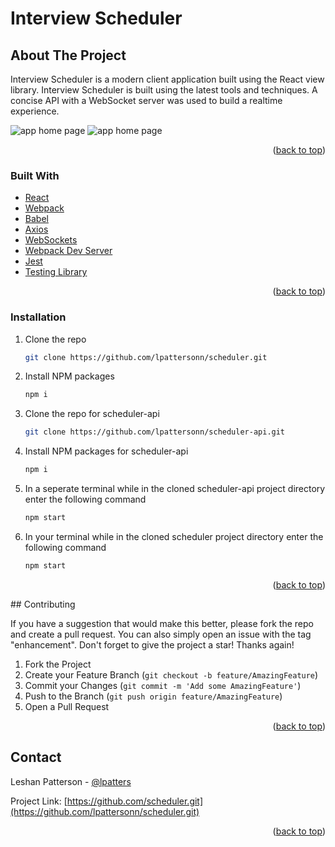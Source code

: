 # Interview Scheduler

## About The Project

Interview Scheduler is a modern client application built using the React view library. Interview Scheduler is built using the latest tools and techniques. A concise API with a WebSocket server was used to build a realtime experience.

![app home page](https://github.com/lpattersonn/scheduler/blob/master/public/images/scheduler.png?raw=true)
![app home page](https://github.com/lpattersonn/scheduler/blob/master/public/images/scheduler3.png?raw=true)

<p align="right">(<a href="#top">back to top</a>)</p>

### Built With

- [React](https://reactjs.org/)
- [Webpack](https://reactjs.org/)
- [Babel](https://reactjs.org/)
- [Axios](https://reactjs.org/)
- [WebSockets](https://reactjs.org/)
- [Webpack Dev Server](https://reactjs.org/)
- [Jest](https://reactjs.org/)
- [Testing Library](https://reactjs.org/)

<p align="right">(<a href="#top">back to top</a>)</p>

<!-- GETTING STARTED -->

### Installation

1. Clone the repo
   ```sh
   git clone https://github.com/lpattersonn/scheduler.git
   ```
2. Install NPM packages
   ```sh
   npm i
   ```
3. Clone the repo for scheduler-api
   ```sh
   git clone https://github.com/lpattersonn/scheduler-api.git
   ```
4. Install NPM packages for scheduler-api
   ```sh
   npm i
   ```
5. In a seperate terminal while in the cloned scheduler-api project directory enter the following command
   ```sh
   npm start
   ```
6. In your terminal while in the cloned scheduler project directory enter the following command
   ```sh
   npm start
   ```

<p align="right">(<a href="#top">back to top</a>)</p>
<!-- ROADMAP -->
<!-- CONTRIBUTING -->
## Contributing

If you have a suggestion that would make this better, please fork the repo and create a pull request. You can also simply open an issue with the tag "enhancement".
Don't forget to give the project a star! Thanks again!

1. Fork the Project
2. Create your Feature Branch (`git checkout -b feature/AmazingFeature`)
3. Commit your Changes (`git commit -m 'Add some AmazingFeature'`)
4. Push to the Branch (`git push origin feature/AmazingFeature`)
5. Open a Pull Request

<p align="right">(<a href="#top">back to top</a>)</p>

<!-- CONTACT -->

## Contact

Leshan Patterson - [@lpatters](https://ca.linkedin.com/in/lpatters)

Project Link: [https://github.com/scheduler.git](https://github.com/lpattersonn/scheduler.git)

<p align="right">(<a href="#top">back to top</a>)</p>

<!-- ACKNOWLEDGMENTS -->
